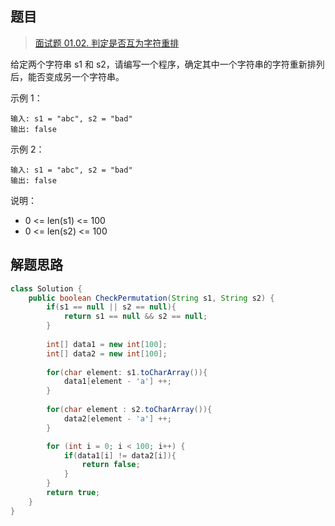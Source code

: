 ## 题目

> [面试题 01.02. 判定是否互为字符重排](https://leetcode-cn.com/problems/check-permutation-lcci/)

给定两个字符串 s1 和 s2，请编写一个程序，确定其中一个字符串的字符重新排列后，能否变成另一个字符串。

示例 1：

```
输入: s1 = "abc", s2 = "bad"
输出: false
```

示例 2：

```
输入: s1 = "abc", s2 = "bad"
输出: false
```

说明：

* 0 <= len(s1) <= 100
* 0 <= len(s2) <= 100

## 解题思路

```java
class Solution {
    public boolean CheckPermutation(String s1, String s2) {
        if(s1 == null || s2 == null){
            return s1 == null && s2 == null;
        }
        
        int[] data1 = new int[100];
        int[] data2 = new int[100];
        
        for(char element: s1.toCharArray()){
            data1[element - 'a'] ++;
        }
        
        for(char element : s2.toCharArray()){
            data2[element - 'a'] ++;
        }

        for (int i = 0; i < 100; i++) {
            if(data1[i] != data2[i]){
                return false;
            }
        }
        return true;
    }
}
```

